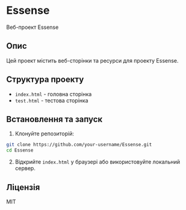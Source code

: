 # Essense

Веб-проект Essense

## Опис

Цей проект містить веб-сторінки та ресурси для проекту Essense.

## Структура проекту

- `index.html` - головна сторінка
- `test.html` - тестова сторінка

## Встановлення та запуск

1. Клонуйте репозиторій:
```bash
git clone https://github.com/your-username/Essense.git
cd Essense
```

2. Відкрийте `index.html` у браузері або використовуйте локальний сервер.

## Ліцензія

MIT
